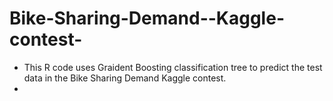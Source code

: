 # Bike-Sharing-Demand--Kaggle-contest-
* This R code uses Graident Boosting classification tree to predict the test data in the Bike Sharing Demand Kaggle contest.
* 

